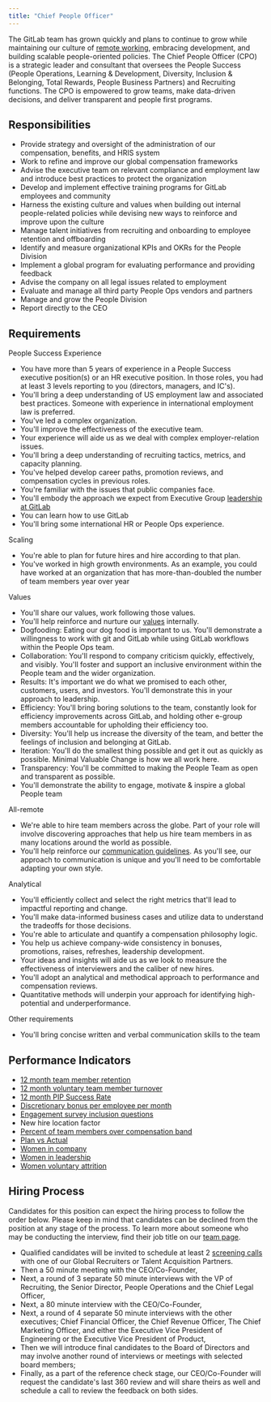 ```yaml
---
title: "Chief People Officer"
---
```


The GitLab team has grown quickly and plans to continue to grow while maintaining our culture of [remote working](https://about.gitlab.com/blog/2015/04/08/the-remote-manifesto/), embracing development, and building scalable people-oriented policies. The Chief People Officer (CPO) is a strategic leader and consultant that oversees the People Success (People Operations, Learning & Development, Diversity, Inclusion & Belonging, Total Rewards, People Business Partners) and Recruiting functions. The CPO is empowered to grow teams, make data-driven decisions, and deliver transparent and people first programs.

## Responsibilities

* Provide strategy and oversight of the administration of our compensation, benefits, and HRIS system
* Work to refine and improve our global compensation frameworks
* Advise the executive team on relevant compliance and employment law and introduce best practices to protect the organization
* Develop and implement effective training programs for GitLab employees and community
* Harness the existing culture and values when building out internal people-related policies while devising new ways to reinforce and improve upon the culture
* Manage talent initiatives from recruiting and onboarding to employee retention and offboarding
* Identify and measure organizational KPIs and OKRs for the People Division
* Implement a global program for evaluating performance and providing feedback
* Advise the company on all legal issues related to employment
* Evaluate and manage all third party People Ops vendors and partners
* Manage and grow the People Division
* Report directly to the CEO

## Requirements

People Success Experience

* You have more than 5 years of experience in a People Success executive position(s) or an HR executive position. In those roles, you had at least 3 levels reporting to you (directors, managers, and IC's).
* You'll bring a deep understanding of US employment law and associated best practices. Someone with experience in international employment law is preferred.
* You've led a complex organization.
* You'll improve the effectiveness of the executive team.
* Your experience will aide us as we deal with complex employer-relation issues.
* You'll bring a deep understanding of recruiting tactics, metrics, and capacity planning.
* You've helped develop career paths, promotion reviews, and compensation cycles in previous roles.
* You're familiar with the issues that public companies face.
* You'll embody the approach we expect from Executive Group [leadership at GitLab](/handbook/company/structure/#e-group)
* You can learn how to use GitLab
* You'll bring some international HR or People Ops experience.

Scaling

* You're able to plan for future hires and hire according to that plan.
* You've worked in high growth environments. As an example, you could have worked at an organization that has more-than-doubled the number of team members year over year

Values

* You'll share our values, work following those values.
* You'll help reinforce and nurture our [values](/handbook/values/#how-do-we-reinforce-our-values ) internally.
* Dogfooding: Eating our dog food is important to us. You'll demonstrate a willingness to work with git and GitLab while using GitLab workflows within the People Ops team.
* Collaboration: You'll respond to company criticism quickly, effectively, and visibly. You'll foster and support an inclusive environment within the People team and the wider organization.
* Results: It's important we do what we promised to each other, customers, users, and investors. You'll demonstrate this in your approach to leadership.
* Efficiency: You'll bring boring solutions to the team, constantly look for efficiency improvements across GitLab, and holding other e-group members accountable for upholding their efficiency too.
* Diversity: You'll help us increase the diversity of the team, and better the feelings of inclusion and belonging at GitLab.
* Iteration: You'll do the smallest thing possible and get it out as quickly as possible. Minimal Valuable Change is how we all work here.
* Transparency: You'll be committed to making the People Team as open and transparent as possible.
* You'll demonstrate the ability to engage, motivate & inspire a global People team

All-remote

* We're able to hire team members across the globe. Part of your role will involve discovering approaches that help us hire team members in as many locations around the world as possible.
* You'll help reinforce our [communication guidelines](/handbook/communication/). As you'll see, our approach to communication is unique and you'll need to be comfortable adapting your own style.

Analytical

* You'll efficiently collect and select the right metrics that'll lead to impactful reporting and change.
* You'll make data-informed business cases and utilize data to understand the tradeoffs for those decisions.
* You're able to articulate and quantify a compensation philosophy logic.
* You help us achieve company-wide consistency in bonuses, promotions, raises, refreshes, leadership development.
* Your ideas and insights will aide us as we look to measure the effectiveness of interviewers and the caliber of new hires.
* You'll adopt an analytical and methodical approach to performance and compensation reviews.
* Quantitative methods will underpin your approach for identifying high-potential and underperformance.

Other requirements

* You'll bring concise written and verbal communication skills to the team

## Performance Indicators

* [12 month team member retention](/handbook/people-group/people-success-performance-indicators/#team-member-retention)
* [12 month voluntary team member turnover](/handbook/people-group/people-success-performance-indicators/#team-member-turnover)
* [12 month PIP Success Rate](/handbook/people-group/people-success-performance-indicators/#regrettable-attrition)
* [Discretionary bonus per employee per month](/handbook/total-rewards/incentives/#discretionary-bonuses)
* [Engagement survey inclusion questions](/handbook/company/culture/inclusion/#performance-indicators)
* New hire location factor
* [Percent of team members over compensation band](/handbook/people-group/people-success-performance-indicators/#percent-over-compensation-band)
* [Plan vs Actual](/handbook/finance/financial-planning-and-analysis/#plan-vs-actual)
* [Women in company](/handbook/company/culture/inclusion/#performance-indicators)
* [Women in leadership](/handbook/company/culture/inclusion/#performance-indicators)
* [Women voluntary attrition](/handbook/company/culture/inclusion/#performance-indicators)

## Hiring Process

Candidates for this position can expect the hiring process to follow the order below. Please keep in mind that candidates can be declined from the position at any stage of the process. To learn more about someone who may be conducting the interview, find their job title on our [team page](/handbook/company/team/).

* Qualified candidates will be invited to schedule at least 2 [screening calls](/handbook/hiring/talent-acquisition-framework/req-overview/#screening) with one of our Global Recruiters or Talent Acquisition Partners.
* Then a 50 minute meeting with the CEO/Co-Founder,
* Next, a round of 3 separate 50 minute interviews with the VP of Recruiting, the Senior Director, People Operations and the Chief Legal Officer,
* Next, a 80 minute interview with the CEO/Co-Founder,
* Next, a round of 4 separate 50 minute interviews with the other executives; Chief Financial Officer, the Chief Revenue Officer, The Chief Marketing Officer, and either the Executive Vice President of Engineering or the Executive Vice President of Product,
* Then we will introduce final candidates to the Board of Directors and may involve another round of interviews or meetings with selected board members;
* Finally,  as a part of the reference check stage, our CEO/Co-Founder will request the candidate's last 360 review and will share theirs as well and schedule a call to review the feedback on both sides.
